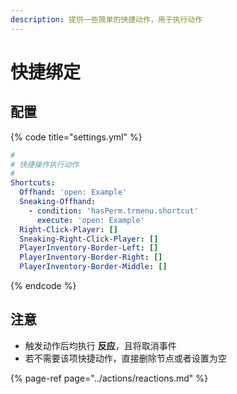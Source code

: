 ```yaml
---
description: 提供一些简单的快捷动作，用于执行动作
---
```


# 快捷绑定

## 配置

{% code title="settings.yml" %}
```yaml
#
# 快捷操作执行动作
#
Shortcuts:
  Offhand: 'open: Example'
  Sneaking-Offhand:
    - condition: 'hasPerm.trmenu.shortcut'
      execute: 'open: Example'
  Right-Click-Player: []
  Sneaking-Right-Click-Player: []
  PlayerInventory-Border-Left: []
  PlayerInventory-Border-Right: []
  PlayerInventory-Border-Middle: []
```
{% endcode %}

## 注意

* 触发动作后均执行 **反应**，且将取消事件
* 若不需要该项快捷动作，直接删除节点或者设置为空

{% page-ref page="../actions/reactions.md" %}

